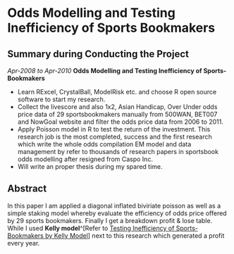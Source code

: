 # Odds Modelling and Testing Inefficiency of Sports Bookmakers

## Summary during Conducting the Project

*Apr-2008 to Apr-2010*
**Odds Modelling and Testing Inefficiency of Sports-Bookmakers**

- Learn RExcel, CrystalBall, ModelRisk etc. and choose R open source software to start my research.
- Collect the livescore and also 1x2, Asian Handicap, Over Under odds price data of 29 sportsbookmakers manually from 500WAN, BET007 and NowGoal website and filter the odds price data from 2006 to 2011.
- Apply Poisson model in R to test the return of the investment. This research job is the most completed, success and the first research which write the whole odds compilation EM model and data management by refer to thousands of research papers in sportsbook odds modelling after resigned from Caspo Inc.
- Will write an proper thesis during my spared time.

## Abstract

  In this paper I am applied a diagonal inflated biviriate poisson as well as a simple staking model whereby evaluate the efficiency of odds price offered by 29 sports bookmakers. Finally I get a breakdown profit & lose table. While I used **Kelly model**^[Refer to [Testing Inefficiency of Sports-Bookmakers by Kelly Model](https://github.com/Scibrokes/Kelly-Criterion)] next to this research which generated a profit every year.